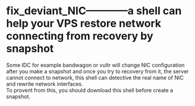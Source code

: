 # fix_deviant_NIC————a shell can help your VPS restore network connecting from recovery by snapshot

Some IDC for example bandwagon or vultr will change NIC configuration after you make a snapshot and once you try to recovery from it, the server cannot connect to network, this shell can detective the real name of NIC and rewrite network interfaces.
<br />
To provent from this, you should download this shell before create a snapshot.
